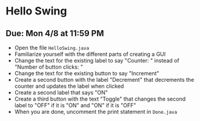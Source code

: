 # Hello Swing

## Due: Mon 4/8 at 11:59 PM

- Open the file `HelloSwing.java`
- Familiarize yourself with the different parts of creating a GUI
- Change the text for the existing label to say "Counter: " instead of "Number of button clicks: "
- Change the text for the existing button to say "Increment"
- Create a second button with the label "Decrement" that decrements the counter and updates the label when clicked
- Create a second label that says "ON"
- Create a third button with the text "Toggle" that changes the second label to "OFF" if it is "ON" and "ON" if it is "OFF"
- When you are done, uncomment the print statement in `Done.java`
